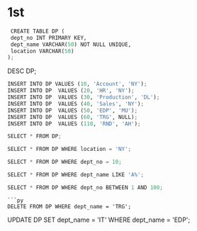 # 1st

```py
 CREATE TABLE DP (
 dept_no INT PRIMARY KEY,
 dept_name VARCHAR(50) NOT NULL UNIQUE,
 location VARCHAR(50)
);
```
DESC DP;
```py
INSERT INTO DP VALUES (10, 'Account', 'NY');
INSERT INTO DP  VALUES (20, 'HR', 'NY');
INSERT INTO DP  VALUES (30, 'Production', 'DL');
INSERT INTO DP  VALUES (40, 'Sales', 'NY');
INSERT INTO DP  VALUES (50, 'EDP', 'MU');
INSERT INTO DP  VALUES (60, 'TRG', NULL);
INSERT INTO DP  VALUES (110, 'RND', 'AH');
```
```py
SELECT * FROM DP;
```
```py
SELECT * FROM DP WHERE location = 'NY';
```
```py
SELECT * FROM DP WHERE dept_no = 10;
```
```py
SELECT * FROM DP WHERE dept_name LIKE 'A%';
```
```py
SELECT * FROM DP WHERE dept_no BETWEEN 1 AND 100;
```
```
```py
DELETE FROM DP WHERE dept_name = 'TRG';
```
UPDATE DP SET dept_name = 'IT' WHERE dept_name = 'EDP';
```
